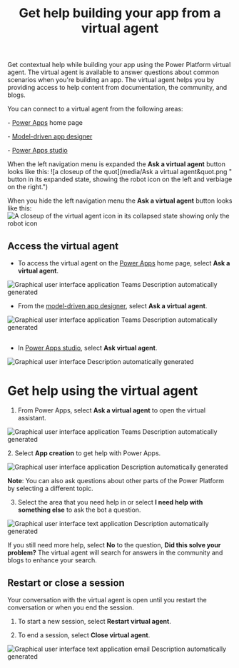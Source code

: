 ﻿---
title: Get help building your app from a virtual agent
---

Get contextual help while building your app using the Power Platform virtual agent. The virtual agent is available to answer questions about common scenarios when you're building an app. The virtual agent helps you by providing access to help content from documentation, the community, and blogs.

You can connect to a virtual agent from the following areas:

\- [Power Apps](https://make.preview.powerapps.com/) home page

\- [Model-driven app designer](https://docs.microsoft.com/en-us/power-apps/maker/model-driven-apps/app-designer-overview)

\- [Power Apps studio](https://docs.microsoft.com/en-us/power-apps/maker/canvas-apps/power-apps-studio)

When the left navigation menu is expanded the **Ask a virtual agent** button looks like this: ![a closeup of the  quot](media/Ask a virtual agent&quot.png " button in its expanded state, showing the robot icon on the left and verbiage on the right.")

When you hide the left navigation menu the **Ask a virtual agent** button looks like this: ![A closeup of the virtual agent icon in its collapsed state  showing only the robot icon  ](media/image2.png)

## Access the virtual agent

-   To access the virtual agent on the [Power Apps](https://make.preview.powerapps.com/) home page, select **Ask a virtual agent**.

![Graphical user interface  application  Teams Description automatically generated](media/image3.png)

-   From the [model-driven app designer](https://docs.microsoft.com/en-us/power-apps/maker/model-driven-apps/app-designer-overview), select **Ask a virtual agent**.

![Graphical user interface  application  Teams Description automatically generated](media/image4.png)

## 

-   In [Power Apps studio](https://docs.microsoft.com/en-us/power-apps/maker/canvas-apps/power-apps-studio), select **Ask virtual agent**.

![Graphical user interface Description automatically generated](media/image5.png)

# Get help using the virtual agent

1.  From Power Apps, select **Ask a virtual agent** to open the virtual assistant.

![Graphical user interface  application  Teams Description automatically generated](media/image6.png)

2\. Select **App creation** to get help with Power Apps.

![Graphical user interface  application Description automatically generated](media/image7.png)

**Note**: You can also ask questions about other parts of the Power Platform by selecting a different topic.

3.  Select the area that you need help in or select **I need help with something else** to ask the bot a question.

![Graphical user interface  text  application Description automatically generated](media/image8.png)

If you still need more help, select **No** to the question, **Did this solve your problem?** The virtual agent will search for answers in the community and blogs to enhance your search.

## Restart or close a session

Your conversation with the virtual agent is open until you restart the conversation or when you end the session.

1.  To start a new session, select **Restart virtual agent**.

2.  To end a session, select **Close virtual agent**.

![Graphical user interface  text  application  email Description automatically generated](media/image9.png)
